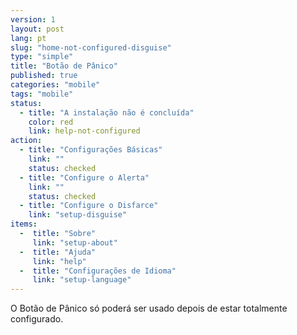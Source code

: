 ```yaml
---
version: 1
layout: post
lang: pt
slug: "home-not-configured-disguise"
type: "simple"
title: "Botão de Pânico"
published: true
categories: "mobile"
tags: "mobile"
status:
  - title: "A instalação não é concluída"
    color: red
    link: help-not-configured
action:
  - title: "Configurações Básicas"
    link: ""
    status: checked
  - title: "Configure o Alerta"
    link: ""
    status: checked
  - title: "Configure o Disfarce"
    link: "setup-disguise"
items:
  -  title: "Sobre"
     link: "setup-about"
  -  title: "Ajuda"
     link: "help"
  -  title: "Configurações de Idioma"
     link: "setup-language"
---
```


O Botão de Pânico só poderá ser usado depois de estar totalmente configurado.
